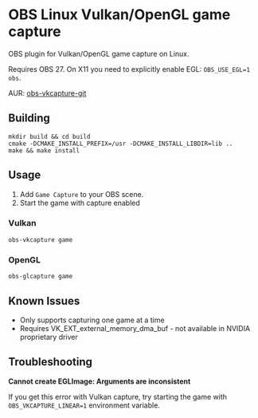# OBS Linux Vulkan/OpenGL game capture

OBS plugin for Vulkan/OpenGL game capture on Linux.

Requires OBS 27.
On X11 you need to explicitly enable EGL: `OBS_USE_EGL=1 obs`.

AUR: [obs-vkcapture-git](https://aur.archlinux.org/packages/obs-vkcapture-git/)

## Building

    mkdir build && cd build
    cmake -DCMAKE_INSTALL_PREFIX=/usr -DCMAKE_INSTALL_LIBDIR=lib ..
    make && make install

## Usage

1. Add `Game Capture` to your OBS scene.
2. Start the game with capture enabled

### Vulkan

    obs-vkcapture game

### OpenGL

    obs-glcapture game

## Known Issues

* Only supports capturing one game at a time
* Requires VK_EXT_external_memory_dma_buf - not available in NVIDIA proprietary driver

## Troubleshooting

**Cannot create EGLImage: Arguments are inconsistent**

If you get this error with Vulkan capture, try starting the game with `OBS_VKCAPTURE_LINEAR=1` environment variable.
